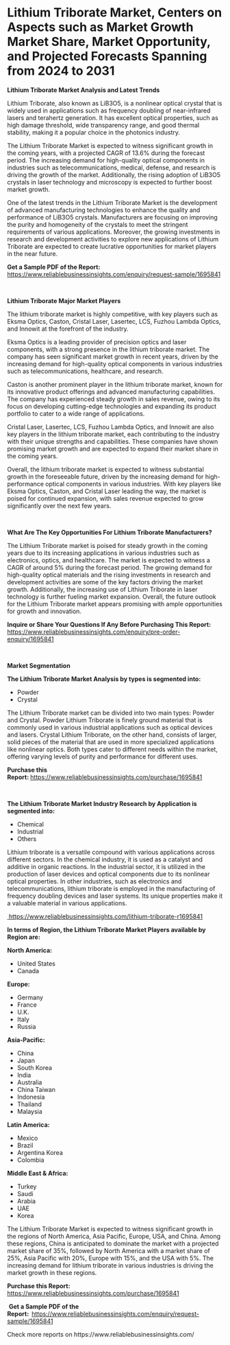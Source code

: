 <p><h1>Lithium Triborate Market, Centers on Aspects such as Market Growth Market Share, Market Opportunity, and Projected Forecasts Spanning from 2024 to 2031</h1></p><p><strong>Lithium Triborate Market Analysis and Latest Trends</strong></p>
<p><p>Lithium Triborate, also known as LiB3O5, is a nonlinear optical crystal that is widely used in applications such as frequency doubling of near-infrared lasers and terahertz generation. It has excellent optical properties, such as high damage threshold, wide transparency range, and good thermal stability, making it a popular choice in the photonics industry.</p><p>The Lithium Triborate Market is expected to witness significant growth in the coming years, with a projected CAGR of 13.6% during the forecast period. The increasing demand for high-quality optical components in industries such as telecommunications, medical, defense, and research is driving the growth of the market. Additionally, the rising adoption of LiB3O5 crystals in laser technology and microscopy is expected to further boost market growth.</p><p>One of the latest trends in the Lithium Triborate Market is the development of advanced manufacturing technologies to enhance the quality and performance of LiB3O5 crystals. Manufacturers are focusing on improving the purity and homogeneity of the crystals to meet the stringent requirements of various applications. Moreover, the growing investments in research and development activities to explore new applications of Lithium Triborate are expected to create lucrative opportunities for market players in the near future.</p></p>
<p><strong>Get a Sample PDF of the Report:&nbsp;</strong> <a href="https://www.reliablebusinessinsights.com/enquiry/request-sample/1695841">https://www.reliablebusinessinsights.com/enquiry/request-sample/1695841</a></p>
<p>&nbsp;</p>
<p><strong>Lithium Triborate Major Market Players</strong></p>
<p><p>The lithium triborate market is highly competitive, with key players such as Eksma Optics, Caston, Cristal Laser, Lasertec, LCS, Fuzhou Lambda Optics, and Innowit at the forefront of the industry.</p><p>Eksma Optics is a leading provider of precision optics and laser components, with a strong presence in the lithium triborate market. The company has seen significant market growth in recent years, driven by the increasing demand for high-quality optical components in various industries such as telecommunications, healthcare, and research.</p><p>Caston is another prominent player in the lithium triborate market, known for its innovative product offerings and advanced manufacturing capabilities. The company has experienced steady growth in sales revenue, owing to its focus on developing cutting-edge technologies and expanding its product portfolio to cater to a wide range of applications.</p><p>Cristal Laser, Lasertec, LCS, Fuzhou Lambda Optics, and Innowit are also key players in the lithium triborate market, each contributing to the industry with their unique strengths and capabilities. These companies have shown promising market growth and are expected to expand their market share in the coming years.</p><p>Overall, the lithium triborate market is expected to witness substantial growth in the foreseeable future, driven by the increasing demand for high-performance optical components in various industries. With key players like Eksma Optics, Caston, and Cristal Laser leading the way, the market is poised for continued expansion, with sales revenue expected to grow significantly over the next few years.</p></p>
<p>&nbsp;</p>
<p><strong>What Are The Key Opportunities For Lithium Triborate Manufacturers?</strong></p>
<p><p>The Lithium Triborate market is poised for steady growth in the coming years due to its increasing applications in various industries such as electronics, optics, and healthcare. The market is expected to witness a CAGR of around 5% during the forecast period. The growing demand for high-quality optical materials and the rising investments in research and development activities are some of the key factors driving the market growth. Additionally, the increasing use of Lithium Triborate in laser technology is further fueling market expansion. Overall, the future outlook for the Lithium Triborate market appears promising with ample opportunities for growth and innovation.</p></p>
<p><strong>Inquire or Share Your Questions If Any Before Purchasing This Report:</strong> <a href="https://www.reliablebusinessinsights.com/enquiry/pre-order-enquiry/1695841">https://www.reliablebusinessinsights.com/enquiry/pre-order-enquiry/1695841</a></p>
<p>&nbsp;</p>
<p><strong>Market Segmentation</strong></p>
<p><strong>The Lithium Triborate Market Analysis by types is segmented into:</strong></p>
<p><ul><li>Powder</li><li>Crystal</li></ul></p>
<p><p>The Lithium Triborate market can be divided into two main types: Powder and Crystal. Powder Lithium Triborate is finely ground material that is commonly used in various industrial applications such as optical devices and lasers. Crystal Lithium Triborate, on the other hand, consists of larger, solid pieces of the material that are used in more specialized applications like nonlinear optics. Both types cater to different needs within the market, offering varying levels of purity and performance for different uses.</p></p>
<p><strong>Purchase this Report:&nbsp;</strong><a href="https://www.reliablebusinessinsights.com/purchase/1695841">https://www.reliablebusinessinsights.com/purchase/1695841</a></p>
<p>&nbsp;</p>
<p><strong>The Lithium Triborate Market Industry Research by Application is segmented into:</strong></p>
<p><ul><li>Chemical</li><li>Industrial</li><li>Others</li></ul></p>
<p><p>Lithium triborate is a versatile compound with various applications across different sectors. In the chemical industry, it is used as a catalyst and additive in organic reactions. In the industrial sector, it is utilized in the production of laser devices and optical components due to its nonlinear optical properties. In other industries, such as electronics and telecommunications, lithium triborate is employed in the manufacturing of frequency doubling devices and laser systems. Its unique properties make it a valuable material in various applications.</p></p>
<p><a href="https://www.reliablebusinessinsights.com/lithium-triborate-r1695841">&nbsp;https://www.reliablebusinessinsights.com/lithium-triborate-r1695841</a></p>
<p><strong>In terms of Region, the Lithium Triborate Market Players available by Region are:</strong></p>
<p>
    <p> <strong> North America: </strong>
        <ul>
            <li>United States</li>
            <li>Canada</li>
        </ul>
        </p> 
    <p> <strong> Europe: </strong>
        <ul>
            <li>Germany</li>
            <li>France</li>
            <li>U.K.</li>
            <li>Italy</li>
            <li>Russia</li>
        </ul>
        </p> 
    <p> <strong> Asia-Pacific: </strong>
        <ul>
            <li>China</li>
            <li>Japan</li>
            <li>South Korea</li>
            <li>India</li>
            <li>Australia</li>
            <li>China Taiwan</li>
            <li>Indonesia</li>
            <li>Thailand</li>
            <li>Malaysia</li>
        </ul>
        </p> 
    <p> <strong> Latin America: </strong>
        <ul>
            <li>Mexico</li>
            <li>Brazil</li>
            <li>Argentina Korea</li>
            <li>Colombia</li>
        </ul>
        </p> 
    <p> <strong> Middle East & Africa: </strong>
        <ul>
            <li>Turkey</li>
            <li>Saudi</li>
            <li>Arabia</li>
            <li>UAE</li>
            <li>Korea</li>
        </ul>
    </p>
    </p>
<p><p>The Lithium Triborate Market is expected to witness significant growth in the regions of North America, Asia Pacific, Europe, USA, and China. Among these regions, China is anticipated to dominate the market with a projected market share of 35%, followed by North America with a market share of 25%, Asia Pacific with 20%, Europe with 15%, and the USA with 5%. The increasing demand for lithium triborate in various industries is driving the market growth in these regions.</p></p>
<p><strong>Purchase this Report: </strong><a href="https://www.reliablebusinessinsights.com/purchase/1695841">https://www.reliablebusinessinsights.com/purchase/1695841</a></p>
<p>&nbsp;<strong>Get a Sample PDF of the Report:&nbsp;&nbsp;</strong><a href="https://www.reliablebusinessinsights.com/enquiry/request-sample/1695841">https://www.reliablebusinessinsights.com/enquiry/request-sample/1695841</a></p>
<p><strong></strong></p>
<p>Check more reports on https://www.reliablebusinessinsights.com/</p>